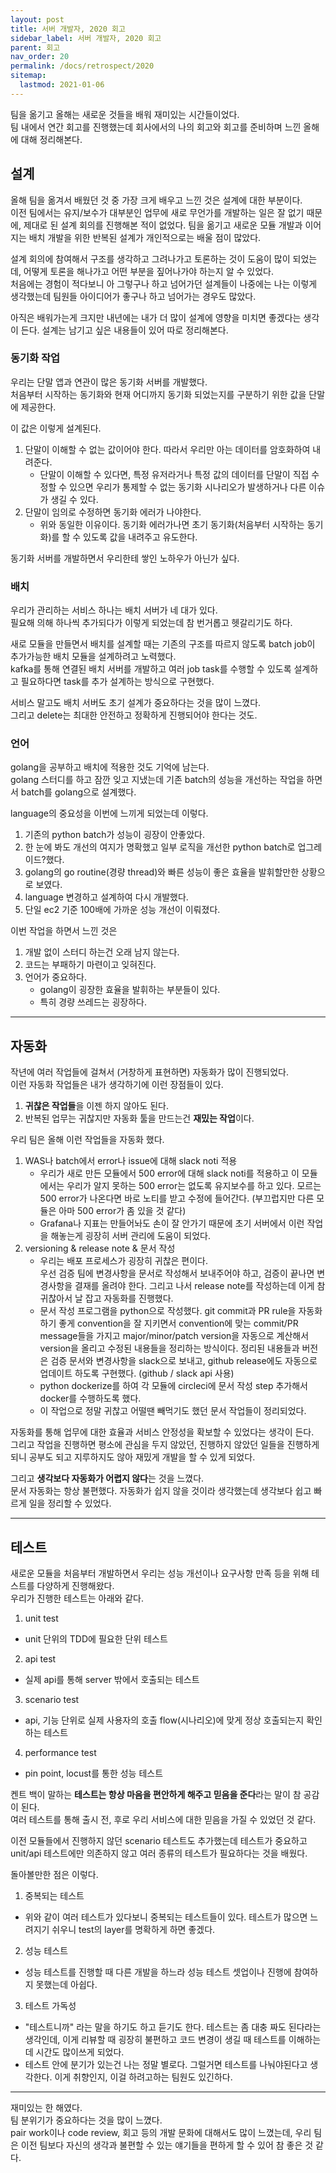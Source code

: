 ```yaml
---
layout: post
title: 서버 개발자, 2020 회고
sidebar_label: 서버 개발자, 2020 회고
parent: 회고
nav_order: 20
permalink: /docs/retrospect/2020
sitemap:
  lastmod: 2021-01-06
---
```


팀을 옮기고 올해는 새로운 것들을 배워 재미있는 시간들이었다.  
팀 내에서 연간 회고를 진행했는데 회사에서의 나의 회고와 회고를 준비하며 느낀 올해에 대해 정리해본다.

## 설계

올해 팀을 옮겨서 배웠던 것 중 가장 크게 배우고 느낀 것은 설계에 대한 부분이다.  
이전 팀에서는 유지/보수가 대부분인 업무에 새로 무언가를 개발하는 일은 잘 없기 때문에, 제대로 된 설계 회의를 진행해본 적이 없었다.
팀을 옮기고 새로운 모듈 개발과 이어지는 배치 개발을 위한 반복된 설계가 개인적으로는 배울 점이 많았다.

설계 회의에 참여해서 구조를 생각하고 그려나가고 토론하는 것이 도움이 많이 되었는데, 어떻게 토론을 해나가고 어떤 부분을 짚어나가야 하는지 알 수 있었다.  
처음에는 경험이 적다보니 아 그렇구나 하고 넘어가던 설계들이 나중에는 나는 이렇게 생각했는데 팀원들 아이디어가 좋구나 하고 넘어가는 경우도 많았다.

아직은 배워가는게 크지만 내년에는 내가 더 많이 설계에 영향을 미치면 좋겠다는 생각이 든다.
설계는 남기고 싶은 내용들이 있어 따로 정리해본다.

### 동기화 작업

우리는 단말 앱과 연관이 많은 동기화 서버를 개발했다.  
처음부터 시작하는 동기화와 현재 어디까지 동기화 되었는지를 구분하기 위한 값을 단말에 제공한다.

이 값은 이렇게 설계된다.

1. 단말이 이해할 수 없는 값이어야 한다. 따라서 우리만 아는 데이터를 암호화하여 내려준다.
   - 단말이 이해할 수 있다면, 특정 유저라거나 특정 값의 데이터를 단말이 직접 수정할 수 있으면 우리가 통제할 수 없는 동기화 시나리오가 발생하거나 다른 이슈가 생길 수 있다.
2. 단말이 임의로 수정하면 동기화 에러가 나야한다. 
   - 위와 동일한 이유이다. 동기화 에러가나면 초기 동기화(처음부터 시작하는 동기화)를 할 수 있도록 값을 내려주고 유도한다.

동기화 서버를 개발하면서 우리한테 쌓인 노하우가 아닌가 싶다.

### 배치

우리가 관리하는 서비스 하나는 배치 서버가 네 대가 있다.  
필요해 의해 하나씩 추가되다가 이렇게 되었는데 참 번거롭고 헷갈리기도 하다.

새로 모듈을 만들면서 배치를 설계할 때는 기존의 구조를 따르지 않도록 batch job이 추가가능한 배치 모듈을 설계하려고 노력했다.  
kafka를 통해 연결된 배치 서버를 개발하고 여러 job task를 수행할 수 있도록 설계하고 필요하다면 task를 추가 설계하는 방식으로 구현했다.  

서비스 말고도 배치 서버도 초기 설계가 중요하다는 것을 많이 느꼈다.  
그리고 delete는 최대한 안전하고 정확하게 진행되어야 한다는 것도.

### 언어

golang을 공부하고 배치에 적용한 것도 기억에 남는다.  
golang 스터디를 하고 잠깐 잊고 지냈는데 기존 batch의 성능을 개선하는 작업을 하면서 batch를 golang으로 설계했다.  

language의 중요성을 이번에 느끼게 되었는데 이렇다.  

1. 기존의 python batch가 성능이 굉장이 안좋았다.
2. 한 눈에 봐도 개선의 여지가 명확했고 일부 로직을 개선한 python batch로 업그레이드?했다.
3. golang의 go routine(경량 thread)와 빠른 성능이 좋은 효율을 발휘할만한 상황으로 보였다.
4. language 변경하고 설계하여 다시 개발했다.
5. 단일 ec2 기준 100배에 가까운 성능 개선이 이뤄졌다.

이번 작업을 하면서 느낀 것은

1. 개발 없이 스터디 하는건 오래 남지 않는다.
2. 코드는 부패하기 마련이고 잊혀진다.
3. 언어가 중요하다.
   - golang이 굉장한 효율을 발휘하는 부분들이 있다.
   - 특히 경량 쓰레드는 굉장하다.


---


## 자동화

작년에 여러 작업들에 걸쳐서 (거창하게 표현하면) 자동화가 많이 진행되었다.  
이런 자동화 작업들은 내가 생각하기에 이런 장점들이 있다.

1. **귀찮은 작업들**을 이젠 하지 않아도 된다.
2. 반복된 업무는 귀찮지만 자동화 툴을 만드는건 **재밌는 작업**이다.

우리 팀은 올해 이런 작업들을 자동화 했다.

1. WAS나 batch에서 error나 issue에 대해 slack noti 적용
   - 우리가 새로 만든 모듈에서 500 error에 대해 slack noti를 적용하고 이 모듈에서는 우리가 알지 못하는 500 error는 없도록 유지보수를 하고 있다. 모르는 500 error가 나온다면 바로 노티를 받고 수정에 들어간다. (부끄럽지만 다른 모듈은 아마 500 error가 좀 있을 것 같다)
   - Grafana나 지표는 만들어놔도 손이 잘 안가기 때문에 초기 서버에서 이런 작업을 해놓는게 굉장히 서버 관리에 도움이 되었다.
2. versioning & release note & 문서 작성
   - 우리는 배포 프로세스가 굉장히 귀찮은 편이다.  
     우선 검증 팀에 변경사항을 문서로 작성해서 보내주어야 하고, 검증이 끝나면 변경사항을 결재를 올려야 한다. 그리고 나서 release note를 작성하는데 이게 참 귀찮아서 날 잡고 자동화를 진행했다.  
   - 문서 작성 프로그램을 python으로 작성했다. git commit과 PR rule을 자동화하기 좋게 convention을 잘 지키면서 convention에 맞는 commit/PR message들을 가지고 major/minor/patch version을 자동으로 계산해서 version을 올리고 수정된 내용들을 정리하는 방식이다.
     정리된 내용들과 버전은 검증 문서와 변경사항을 slack으로 보내고, github release에도 자동으로 업데이트 하도록 구현했다. (github / slack api 사용)  
   - python dockerize를 하여 각 모듈에 circleci에 문서 작성 step 추가해서 docker를 수행하도록 했다.
   - 이 작업으로 정말 귀찮고 어떨땐 빼먹기도 했던 문서 작업들이 정리되었다.

자동화를 통해 업무에 대한 효율과 서비스 안정성을 확보할 수 있었다는 생각이 든다.  
그리고 작업을 진행하면 평소에 관심을 두지 않았던, 진행하지 않았던 일들을 진행하게 되니 공부도 되고 지루하지도 않아 재밌게 개발을 할 수 있게 되었다.  

그리고 **생각보다 자동화가 어렵지 않다**는 것을 느꼈다.  
문서 자동화는 항상 불편했다. 자동화가 쉽지 않을 것이라 생각했는데 생각보다 쉽고 빠르게 일을 정리할 수 있었다.  


---


## 테스트

새로운 모듈을 처음부터 개발하면서 우리는 성능 개선이나 요구사항 만족 등을 위해 테스트를 다양하게 진행해왔다.  
우리가 진행한 테스트는 아래와 같다.

1. unit test
  - unit 단위의 TDD에 필요한 단위 테스트
2. api test
  - 실제 api를 통해 server 밖에서 호출되는 테스트
3. scenario test
  - api, 기능 단위로 실제 사용자의 호출 flow(시나리오)에 맞게 정상 호출되는지 확인하는 테스트
4. performance test
  - pin point, locust를 통한 성능 테스트

켄트 백이 말하는 **테스트는 항상 마음을 편안하게 해주고 믿음을 준다**라는 말이 참 공감이 된다.  
여러 테스트를 통해 출시 전, 후로 우리 서비스에 대한 믿음을 가질 수 있었던 것 같다.  

이전 모듈들에서 진행하지 않던 scenario 테스트도 추가했는데 테스트가 중요하고 unit/api 테스트에만 의존하지 않고 여러 종류의 테스트가 필요하다는 것을 배웠다.

돌아볼만한 점은 이렇다.

1. 중복되는 테스트
  - 위와 같이 여러 테스트가 있다보니 중복되는 테스트들이 있다. 테스트가 많으면 느려지기 쉬우니 test의 layer를 명확하게 하면 좋겠다.
2. 성능 테스트
  - 성능 테스트를 진행할 때 다른 개발을 하느라 성능 테스트 셋업이나 진행에 참여하지 못했는데 아쉽다.
3. 테스트 가독성
  - "테스트니까" 라는 말을 하기도 하고 듣기도 한다. 테스트는 좀 대충 짜도 된다라는 생각인데, 이게 리뷰할 때 굉장히 불편하고 코드 변경이 생길 때 테스트를 이해하는데 시간도 많이쓰게 되었다.
  - 테스트 안에 분기가 있는건 나는 정말 별로다. 그럴거면 테스트를 나눠야된다고 생각한다. 이게 취향인지, 이걸 하려고하는 팀원도 있긴하다.


---


재미있는 한 해였다.  
팀 분위기가 중요하다는 것을 많이 느꼈다.  
pair work이나 code review, 회고 등의 개발 문화에 대해서도 많이 느꼈는데, 우리 팀은 이전 팀보다 자신의 생각과 불편할 수 있는 얘기들을 편하게 할 수 있어 참 좋은 것 같다.